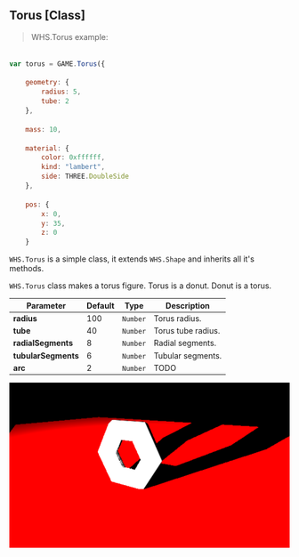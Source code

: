 <h2 class="ws" id="torus">Torus [Class]</h2>

> WHS.Torus example:

```javascript

var torus = GAME.Torus({

    geometry: {
        radius: 5,
        tube: 2
    },

    mass: 10,

    material: {
        color: 0xffffff,
        kind: "lambert",
        side: THREE.DoubleSide
    },

    pos: {
        x: 0,
        y: 35,
        z: 0
    }

```

`WHS.Torus` is a simple class, it extends `WHS.Shape` and inherits all it's methods.

`WHS.Torus` class makes a torus figure. Torus is a donut. Donut is a torus.

Parameter          |       Default        | Type      | Description |
------------------ | -------------------- | --------- | ----------- |
**radius**         | 100                  | `Number`  | Torus radius.
**tube**           | 40                   | `Number`  | Torus tube radius.
**radialSegments** | 8                    | `Number`  | Radial segments.
**tubularSegments**| 6                    | `Number`  | Tubular segments.
**arc**            | 2                    | `Number`  | TODO

<script src="https://gist.github.com/sasha240100/c320e12f7e594c48fb8e.js"></script>

<img src="images/shapes/torus.png">